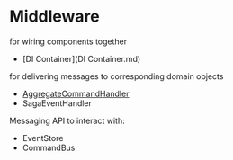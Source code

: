 # Middleware

for wiring components together

* [DI Container](DI Container.md)

for delivering messages to corresponding domain objects

* [AggregateCommandHandler](AggregateCommandHandler.md)
* SagaEventHandler

Messaging API to interact with:

* EventStore
* CommandBus
